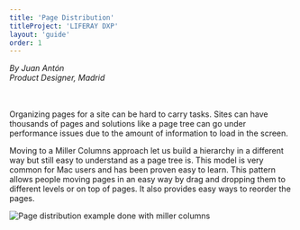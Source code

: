 ```yaml
---
title: 'Page Distribution'
titleProject: 'LIFERAY DXP'
layout: 'guide'
order: 1
---
```


<span>
    <i>By Juan Antón<br />
    Product Designer, Madrid<br /><br /><br />
    </i>
</span>

<!--
<span>
    <span class="sticker sticker-primary rounded-circle sticker-xl">
        <span class="sticker-overlay">
            <img alt="thumbnail" class="img-fluid" src="/images/lexicon/headshots/anton-juan.jpg">
        </span>
    </span>
    <span class="designer-info">
        <p class="designer-name">Juan Antón</p>
        <p class="designer-detail">UX Designer, Madrid</p>
    </span>
</span> -->

Organizing pages for a site can be hard to carry tasks. Sites can have thousands of pages and solutions like a page tree can go under performance issues due to the amount of information to load in the screen.

Moving to a Miller Columns approach let us build a hierarchy in a different way but still easy to understand as a page tree is. This model is very common for Mac users and has been proven easy to learn. This pattern allows people moving pages in an easy way by drag and dropping them to different levels or on top of pages. It also provides easy ways to reorder the pages.

![Page distribution example done with miller columns](/images/lexicon/examples/pageDistribution.jpg)
